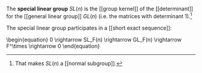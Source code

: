 The **special linear group** $SL(n)$ is the [[group kernel]] of the [[determinant]] for the [[general linear group]] $GL(n)$ (i.e. the matrices with determinant 1).[^nsg]

[^nsg]: That makes $SL(n)$ a [[normal subgroup]].

The special linear group participates in a [[short exact sequence]]:

\begin{equation}
0 \rightarrow SL_F(n) \rightarrow GL_F(n) \rightarrow F^\times \rightarrow 0
\end{equation}
